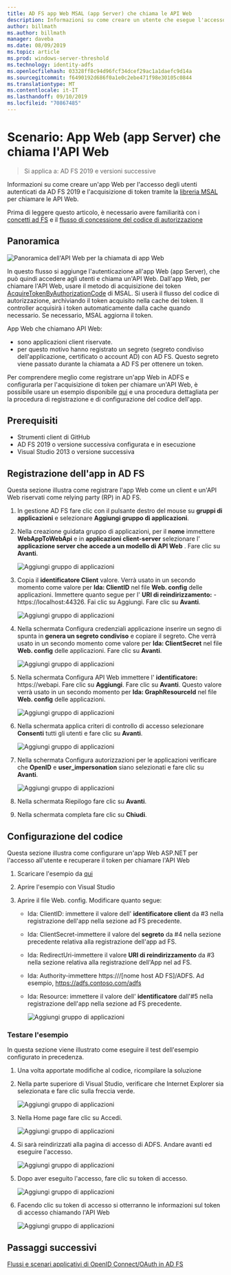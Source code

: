 ```yaml
---
title: AD FS app Web MSAL (app Server) che chiama le API Web
description: Informazioni su come creare un utente che esegue l'accesso all'app Web autenticato da AD FS 2019.
author: billmath
ms.author: billmath
manager: daveba
ms.date: 08/09/2019
ms.topic: article
ms.prod: windows-server-threshold
ms.technology: identity-adfs
ms.openlocfilehash: 03328ff8c94d96fcf34dcef29ac1a1daefc9d14a
ms.sourcegitcommit: f6490192d686f0a1e0c2ebe471f98e30105c0844
ms.translationtype: MT
ms.contentlocale: it-IT
ms.lasthandoff: 09/10/2019
ms.locfileid: "70867485"
---
```

# <a name="scenario-web-app-server-app-calling-web-api"></a>Scenario: App Web (app Server) che chiama l'API Web 
>Si applica a: AD FS 2019 e versioni successive 
 
Informazioni su come creare un'app Web per l'accesso degli utenti autenticati da AD FS 2019 e l'acquisizione di token tramite la [libreria MSAL](https://github.com/AzureAD/microsoft-authentication-library-for-dotnet/wiki) per chiamare le API Web.  
 
Prima di leggere questo articolo, è necessario avere familiarità con i [concetti ad FS](../ad-fs-openid-connect-oauth-concepts.md) e il [flusso di concessione del codice di autorizzazione](../../overview/ad-fs-openid-connect-oauth-flows-scenarios.md#authorization-code-grant-flow)
 
## <a name="overview"></a>Panoramica 
 
![Panoramica dell'API Web per la chiamata di app Web](media/adfs-msal-web-app-web-api/webapp1.png)

In questo flusso si aggiunge l'autenticazione all'app Web (app Server), che può quindi accedere agli utenti e chiama un'API Web. Dall'app Web, per chiamare l'API Web, usare il metodo di acquisizione dei token [AcquireTokenByAuthorizationCode](https://docs.microsoft.com/en-us/dotnet/api/microsoft.identity.client.acquiretokenbyauthorizationcodeparameterbuilder?view=azure-dotnet) di MSAL. Si userà il flusso del codice di autorizzazione, archiviando il token acquisito nella cache dei token. Il controller acquisirà i token automaticamente dalla cache quando necessario. Se necessario, MSAL aggiorna il token. 

App Web che chiamano API Web: 


- sono applicazioni client riservate. 
- per questo motivo hanno registrato un segreto (segreto condiviso dell'applicazione, certificato o account AD) con AD FS. Questo segreto viene passato durante la chiamata a AD FS per ottenere un token.  

Per comprendere meglio come registrare un'app Web in ADFS e configurarla per l'acquisizione di token per chiamare un'API Web, è possibile usare un esempio disponibile [qui](https://github.com/microsoft/adfs-sample-msal-dotnet-webapp-to-webapi) e una procedura dettagliata per la procedura di registrazione e di configurazione del codice dell'app.  

 
## <a name="pre-requisites"></a>Prerequisiti 

- Strumenti client di GitHub 
- AD FS 2019 o versione successiva configurata e in esecuzione 
- Visual Studio 2013 o versione successiva 
 
## <a name="app-registration-in-ad-fs"></a>Registrazione dell'app in AD FS 
Questa sezione illustra come registrare l'app Web come un client e un'API Web riservati come relying party (RP) in AD FS. 

  1. In gestione AD FS fare clic con il pulsante destro del mouse su **gruppi di applicazioni** e selezionare **Aggiungi gruppo di applicazioni**.  
  2. Nella creazione guidata gruppo di applicazioni, per il **nome** immettere **WebAppToWebApi** e in **applicazioni client-server** selezionare l' **applicazione server che accede a un modello di API Web** . Fare clic su **Avanti**.  
  
      ![Aggiungi gruppo di applicazioni](media/adfs-msal-web-app-web-api/webapp2.png)
  
  3. Copia il **identificatore Client** valore. Verrà usato in un secondo momento come valore per **Ida: ClientID** nel file **Web. config** delle applicazioni. Immettere quanto segue per l' **URI di reindirizzamento:**  - https://localhost:44326. Fai clic su Aggiungi. Fare clic su **Avanti**. 
  
      ![Aggiungi gruppo di applicazioni](media/adfs-msal-web-app-web-api/webapp3.png)
  
  4. Nella schermata Configura credenziali applicazione inserire un segno di spunta in **genera un segreto condiviso** e copiare il segreto. Che verrà usato in un secondo momento come valore per **Ida: ClientSecret** nel file **Web. config** delle applicazioni. Fare clic su **Avanti**.  
  
      ![Aggiungi gruppo di applicazioni](media/adfs-msal-web-app-web-api/webapp4.png)
  
  5. Nella schermata Configura API Web immettere l' **identificatore:** https://webapi. Fare clic su **Aggiungi**. Fare clic su **Avanti**. Questo valore verrà usato in un secondo momento per **Ida: GraphResourceId** nel file **Web. config** delle applicazioni. 
  
      ![Aggiungi gruppo di applicazioni](media/adfs-msal-web-app-web-api/webapp5.png)
  
  6. Nella schermata applica criteri di controllo di accesso selezionare **Consenti** tutti gli utenti e fare clic su **Avanti**. 
  
      ![Aggiungi gruppo di applicazioni](media/adfs-msal-web-app-web-api/webapp6.png)
  
  7. Nella schermata Configura autorizzazioni per le applicazioni verificare che **OpenID** e **user_impersonation** siano selezionati e fare clic su **Avanti**. 
  
      ![Aggiungi gruppo di applicazioni](media/adfs-msal-web-app-web-api/webapp7.png)
  
  8. Nella schermata Riepilogo fare clic su **Avanti**. 
  
  9. Nella schermata completa fare clic su **Chiudi**.



## <a name="code-configuration"></a>Configurazione del codice 

Questa sezione illustra come configurare un'app Web ASP.NET per l'accesso all'utente e recuperare il token per chiamare l'API Web 

  1. Scaricare l'esempio da [qui](https://github.com/microsoft/adfs-sample-msal-dotnet-webapp-to-webapi)   
  
  2. Aprire l'esempio con Visual Studio 
  
  3. Aprire il file Web. config. Modificare quanto segue: 
       - Ida: ClientID: immettere il valore dell' **identificatore client** da #3 nella registrazione dell'app nella sezione ad FS precedente. 
       - Ida: ClientSecret-immettere il valore del **segreto** da #4 nella sezione precedente relativa alla registrazione dell'app ad FS. 
       - Ida: RedirectUri-immettere il valore **URI di reindirizzamento** da #3 nella sezione relativa alla registrazione dell'App nel ad FS. 
       - Ida: Authority-immettere https:///[nome host AD FS]/ADFS. Ad esempio, https://adfs.contoso.com/adfs 
       - Ida: Resource: immettere il valore dell' **identificatore** dall'#5 nella registrazione dell'app nella sezione ad FS precedente. 
      
          ![Aggiungi gruppo di applicazioni](media/adfs-msal-web-app-web-api/webapp8.png)
 
 
### <a name="test-the-sample"></a>Testare l'esempio 
In questa sezione viene illustrato come eseguire il test dell'esempio configurato in precedenza. 

  1. Una volta apportate modifiche al codice, ricompilare la soluzione 
  
  2. Nella parte superiore di Visual Studio, verificare che Internet Explorer sia selezionata e fare clic sulla freccia verde. 
  
      ![Aggiungi gruppo di applicazioni](media/adfs-msal-web-app-web-api/webapp9.png)

  3. Nella Home page fare clic su Accedi. 
  
      ![Aggiungi gruppo di applicazioni](media/adfs-msal-web-app-web-api/webapp10.png)

  4. Si sarà reindirizzati alla pagina di accesso di ADFS. Andare avanti ed eseguire l'accesso. 
  
      ![Aggiungi gruppo di applicazioni](media/adfs-msal-web-app-web-api/webapp11.png)

  5. Dopo aver eseguito l'accesso, fare clic su token di accesso.  
  
      ![Aggiungi gruppo di applicazioni](media/adfs-msal-web-app-web-api/webapp12.png)

  6. Facendo clic su token di accesso si otterranno le informazioni sul token di accesso chiamando l'API Web 
  
      ![Aggiungi gruppo di applicazioni](media/adfs-msal-web-app-web-api/webapp13.png)
 
 ## <a name="next-steps"></a>Passaggi successivi
[Flussi e scenari applicativi di OpenID Connect/OAuth in AD FS](../../overview/ad-fs-openid-connect-oauth-flows-scenarios.md)
 